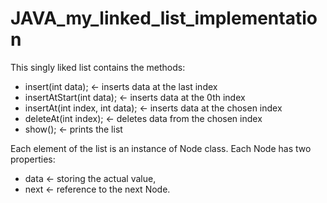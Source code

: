 # JAVA_my_linked_list_implementation

This singly liked list contains the methods:
- insert(int data);               <- inserts data at the last index
- insertAtStart(int data);        <- inserts data at the 0th index
- insertAt(int index, int data);  <- inserts data at the chosen index
- deleteAt(int index);            <- deletes data from the chosen index
- show();                         <- prints the list

Each element of the list is an instance of Node class. Each Node has two properties:
- data <- storing the actual value,
- next <- reference to the next Node.
